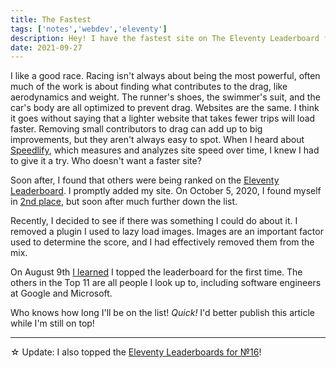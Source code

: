 ```yaml
---
title: The Fastest
tags: ['notes','webdev','eleventy']
description: Hey! I have the fastest site on The Eleventy Leaderboard for No. 15!
date: 2021-09-27
---
```

I like a good race. Racing isn't always about being the most powerful, often much of the work is about finding what contributes to the drag, like aerodynamics and weight. The runner's shoes, the swimmer's suit, and the car's body are all optimized to prevent drag. Websites are the same. I think it goes without saying that a lighter website that takes fewer trips will load faster. Removing small contributors to drag can add up to big improvements, but they aren't always easy to spot. When I heard about [Speedlify](https://github.com/zachleat/speedlify/), which measures and analyzes site speed over time, I knew I had to give it a try. Who doesn't want a faster site? 

Soon after, I found that others were being ranked on the [Eleventy Leaderboard](https://www.11ty.dev/speedlify/#site-953e66da). I promptly added my site. On October 5, 2020, I found myself in [2nd place](https://twitter.com/eleven_ty/status/1313121837279334401), but soon after much further down the list. 

Recently, I decided to see if there was something I could do about it. I removed a plugin I used to lazy load images. Images are an important factor used to determine the score, and I had effectively removed them from the mix. 

On August 9th [I learned](https://twitter.com/thejoshcrain/status/1424729680385544193) I topped the leaderboard for the first time. The others in the Top 11 are all people I look up to, including software engineers at Google and Microsoft. 

Who knows how long I'll be on the list! _Quick!_ I'd better publish this article while I'm still on top!

---

☆ Update: I also topped the [Eleventy Leaderboards for №16](https://twitter.com/eleven_ty/status/1448348220787249152)!